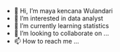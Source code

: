 - 👋 Hi, I’m maya kencana Wulandari
- 👀 I’m interested in data analyst
- 🌱 I’m currently learning statistics
- 💞️ I’m looking to collaborate on ...
- 📫 How to reach me ...

<!---
mayakencana/mayakencana is a ✨ special ✨ repository because its `README.md` (this file) appears on your GitHub profile.
You can click the Preview link to take a look at your changes.
--->
